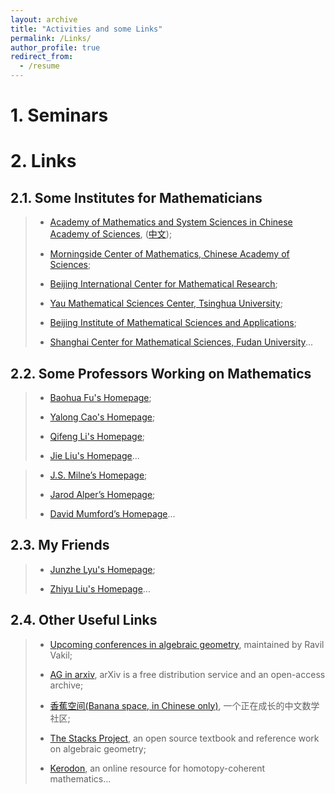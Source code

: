 ```yaml
---
layout: archive
title: "Activities and some Links"
permalink: /Links/
author_profile: true
redirect_from:
  - /resume
---
```


# 1. Seminars

# 2. Links

## 2.1. Some Institutes for Mathematicians

> + [Academy of Mathematics and System Sciences in Chinese Academy of Sciences](http://english.amss.cas.cn/), ([中文](http://www.amss.ac.cn/));
>
> + [Morningside Center of Mathematics, Chinese Academy of Sciences](http://www.mcm.ac.cn/);
> 
> + [Beijing International Center for Mathematical Research](https://bicmr.pku.edu.cn/);
>
> + [Yau Mathematical Sciences Center, Tsinghua University](https://ymsc.tsinghua.edu.cn/en/);
>
> + [Beijing Institute of Mathematical Sciences and Applications](https://www.bimsa.cn/);
>
> + [Shanghai Center for Mathematical Sciences, Fudan University](https://scms.fudan.edu.cn/)...


## 2.2. Some Professors Working on Mathematics

> + [Baohua Fu's Homepage](http://www.math.ac.cn/people/fbh/);
>
> + [Yalong Cao's Homepage](https://sites.google.com/site/yalongcaoshomepage/home);
>
> + [Qifeng Li's Homepage](https://faculty.sdu.edu.cn/qifengli_mathcag/zh_CN/index/1459465/list/index.htm);
>
> + [Jie Liu's Homepage](http://www.jliumath.com/)...

> + [J.S. Milne’s Homepage](https://www.jmilne.org/math/);
>
> + [Jarod Alper’s Homepage](https://sites.math.washington.edu/~jarod/);
>
> + [David Mumford’s Homepage](https://www.dam.brown.edu/people/mumford/)...


## 2.3. My Friends

> + [Junzhe Lyu's Homepage](https://taiataiat.github.io/);
>
> + [Zhiyu Liu's Homepage](https://sites.google.com/view/zhiyuliu)...

## 2.4. Other Useful Links

> + [Upcoming conferences in algebraic geometry](https://math.stanford.edu/~vakil/conferences.html), maintained by Ravil Vakil;
>
> + [AG in arxiv](https://arxiv.org/list/math.AG/recent), arXiv is a free distribution service and an open-access archive;
> 
> + [香蕉空间(Banana space, in Chinese only)](https://www.bananaspace.org/wiki/%E9%A6%96%E9%A1%B5), 一个正在成长的中文数学社区;
>
> + [The Stacks Project](https://stacks.math.columbia.edu/), an open source textbook and reference work on algebraic geometry;
>
> + [Kerodon](https://kerodon.net/), an online resource for homotopy-coherent mathematics...
